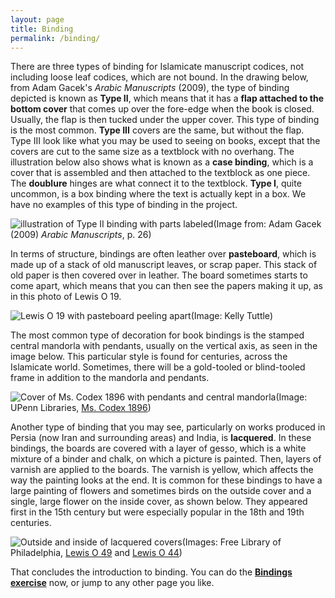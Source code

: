 ```yaml
---
layout: page
title: Binding
permalink: /binding/
---
```


There are three types of binding for Islamicate manuscript codices, not including loose leaf codices, which are not bound. In the drawing below, from Adam Gacek's *Arabic Manuscripts* (2009), the type of binding depicted is known as **Type II**, which means that it has a **flap attached to the bottom cover** that comes up over the fore-edge when the book is closed. Usually, the flap is then tucked under the upper cover. This type of binding is the most common. **Type III** covers are the same, but without the flap.  Type III look like what you may be used to seeing on books, except that the covers are cut to the same size as a textblock with no overhang. The illustration below also shows what is known as a **case binding**, which is a cover that is assembled and then attached to the textblock as one piece. The **doublure** hinges are what connect it to the textblock. **Type I**, quite uncommon, is a box binding where the text is actually kept in a box. We have no examples of this type of binding in the project.

![illustration of Type II binding with parts labeled](/islamicmss/assets/Binding-gacek-1.jpg)(Image from: Adam Gacek (2009) *Arabic Manuscripts*, p. 26)

In terms of structure, bindings are often leather over **pasteboard**, which is made up of a stack of old manuscript leaves, or scrap paper. This stack of old paper is then covered over in leather. The board sometimes starts to come apart, which means that you can then see the papers making it up, as in this photo of Lewis O 19.

![Lewis O 19 with pasteboard peeling apart](/islamicmss/assets/pasteboard.jpg)(Image: Kelly Tuttle)

The most common type of decoration for book bindings is the stamped central mandorla with pendants, usually on the vertical axis, as seen in the image below. This particular style is found for centuries, across the Islamicate world. Sometimes, there will be a gold-tooled or blind-tooled frame in addition to the mandorla and pendants.

![Cover of Ms. Codex 1896 with pendants and central mandorla](http://openn.library.upenn.edu/Data/0002/mscodex1896/data/web/6974_0000_web.jpg)(Image: UPenn Libraries, [Ms. Codex 1896](http://openn.library.upenn.edu/Data/0002/html/mscodex1896.html))

Another type of binding that you may see, particularly on works produced in Persia (now Iran and surrounding areas) and India, is **lacquered**. In these bindings, the boards are covered with a layer of gesso, which is a white mixture of a binder and chalk, on which a picture is painted. Then, layers of varnish are applied to the boards. The varnish is yellow, which affects the way the painting looks at the end. It is common for these bindings to have a large painting of flowers and sometimes birds on the outside cover and a single, large flower on the inside cover, as shown below. They appeared first in the 15th century but were especially popular in the 18th and 19th centuries.

![Outside and inside of lacquered covers](/islamicmss/assets/lacquered-covers.jpg)(Images: Free Library of Philadelphia, [Lewis O 49](http://openn.library.upenn.edu/Data/0023/html/lewis_o_049.html) and [Lewis O 44](http://openn.library.upenn.edu/Data/0023/html/lewis_o_044.html))

That concludes the introduction to binding. You can do the [**Bindings exercise**](https://forms.gle/8XTHLcYocPG7yhN17) now, or jump to any other page you like.
